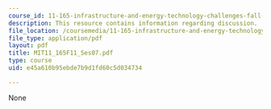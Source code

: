 ```yaml
---
course_id: 11-165-infrastructure-and-energy-technology-challenges-fall-2011
description: This resource contains information regarding discussion.
file_location: /coursemedia/11-165-infrastructure-and-energy-technology-challenges-fall-2011/e45a610b95ebde7b9d1fd60c5d034734_MIT11_165F11_Ses07.pdf
file_type: application/pdf
layout: pdf
title: MIT11_165F11_Ses07.pdf
type: course
uid: e45a610b95ebde7b9d1fd60c5d034734

---
```

None